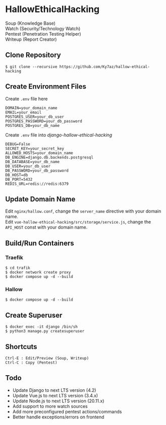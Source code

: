 # HallowEthicalHacking

Soup (Knowledge Base)  
Watch (Security/Technology Watch)  
Pentest (Penetration Testing Helper)  
Writeup (Report Creator)  

## Clone Repository
```
$ git clone --recursive https://github.com/Ky7az/hallow-ethical-hacking
```

## Create Environment Files
Create `.env` file here
```
DOMAIN=your_domain_name
EMAIL=your_email
POSTGRES_USER=your_db_user
POSTGRES_PASSWORD=your_db_password
POSTGRES_DB=your_db_name
```

Create `.env` file into *django-hallow-ethical-hacking*
```
DEBUG=False
SECRET_KEY=your_secret_key
ALLOWED_HOSTS=your_domain_name
DB_ENGINE=django.db.backends.postgresql
DB_DATABASE=your_db_name
DB_USER=your_db_user
DB_PASSWORD=your_db_password
DB_HOST=db
DB_PORT=5432
REDIS_URL=redis://redis:6379
```

## Update Domain Name
Edit `nginx/hallow.conf`, change the `server_name` directive with your domain name.  
Edit `vue-hallow-ethical-hacking/src/storage/service.js`, change the `API_HOST` const with your domain name.


## Build/Run Containers

### Traefik
```
$ cd trafik
$ docker network create proxy
$ docker compose up -d --build
```

### Hallow
```
$ docker compose up -d --build
```

## Create Superuser
```
$ docker exec -it django /bin/sh
$ python3 manage.py createsuperuser
```

## Shortcuts
```
Ctrl-E : Edit/Preview (Soup, Writeup)  
Ctrl-C : Copy (Pentest)
```

## Todo
- Update Django to next LTS version (4.2)
- Update Vue.js to next LTS version (3.4.x)
- Update Node.js to next LTS version (20.11.x)
- Add support to more watch sources
- Add more preconfigured pentest actions/commands
- Better handle exceptions/errors on frontend